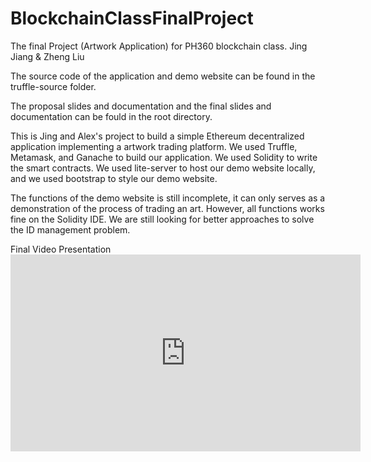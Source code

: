# BlockchainClassFinalProject
The final Project (Artwork Application) for PH360 blockchain class. Jing Jiang &amp; Zheng Liu

The source code of the application and demo website can be found in the truffle-source folder.

The proposal slides and documentation and the final slides and documentation can be fould in the root directory.

This is Jing and Alex's project to build a simple Ethereum decentralized application implementing a artwork trading platform.
We used Truffle, Metamask, and Ganache to build our application.
We used Solidity to write the smart contracts.
We used lite-server to host our demo website locally, and we used bootstrap to style our demo website.

The functions of the demo website is still incomplete, it can only serves as a demonstration of the process of trading an art. However, all functions works fine on the Solidity IDE. We are still looking for better approaches to solve the ID management problem.

Final Video Presentation <iframe width="560" height="315" src="https://www.youtube.com/embed/B3KlEAneDMI" frameborder="0" allow="accelerometer; autoplay; encrypted-media; gyroscope; picture-in-picture" allowfullscreen></iframe>
